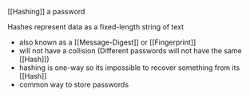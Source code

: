 [[Hashing]] a password

Hashes represent data as a fixed-length string of text
- also known as a [[Message-Digest]] or [[Fingerprint]]
- will not have a collision (Different passwords will not have the same [[Hash]])
- hashing is one-way so its impossible to recover something from its [[Hash]]
- common way to store passwords
